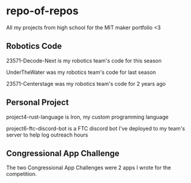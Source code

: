 # repo-of-repos
All my projects from high school for the MIT maker portfolio &lt;3 

## Robotics Code

23571-Decode-Next is my robotics team's code for this season

UnderTheWater was my robotics team's code for last season

23571-Centerstage was my robotics team's code for 2 years ago

## Personal Project

project4-rust-language is Iron, my custom programming language

project6-ftc-discord-bot is a FTC discord bot I've deployed to my team's server to help log outreach hours

## Congressional App Challenge

The two Congressional App Challenges were 2 apps I wrote for the competition. 

